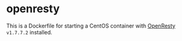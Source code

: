 openresty
=========

This is a Dockerfile for starting a CentOS container with [OpenResty](http://openresty.org/) `v1.7.7.2` installed. 
